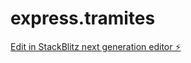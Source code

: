 # express.tramites

[Edit in StackBlitz next generation editor ⚡️](https://stackblitz.com/~/github.com/RodrigoTapiaIrigoyen/express.tramites)